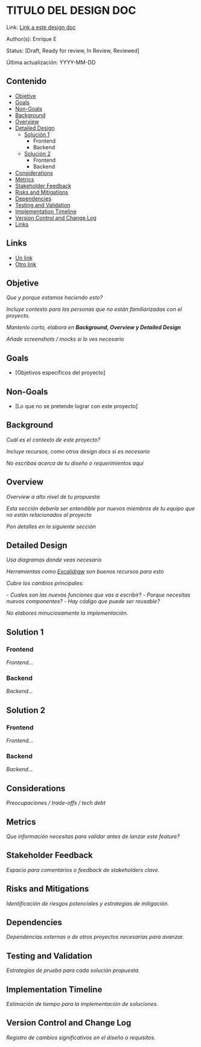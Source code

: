 # TITULO DEL DESIGN DOC
Link: [Link a este design doc](#)

Author(s): Enrique E

Status: [Draft, Ready for review, In Review, Reviewed]

Última actualización: YYYY-MM-DD

## Contenido
- [Objetive](#objetive) 
- [Goals](#goals)
- [Non-Goals](#non-goals)
- [Background](#background)
- [Overview](#overview)
- [Detailed Design](#detailed-design)
  - [Solución 1](#solution-1)
    - Frontend
    - Backend
  - [Solución 2](#solution-2)
    - Frontend
    - Backend
- [Considerations](#considerations)
- [Metrics](#metrics)
- [Stakeholder Feedback](#stakeholder-feedback)
- [Risks and Mitigations](#risks-and-mitigations)
- [Dependencies](#dependencies)
- [Testing and Validation](#testing-and-validation)
- [Implementation Timeline](#implementation-timeline)
- [Version Control and Change Log](#version-control-and-change-log)
- [Links](#links)

## Links
- [Un link](#)
- [Otro link](#)

## Objetive
_Que y porque estamos haciendo esto?_

_Incluye contexto para las personas que no están familiarizadas con el proyecto._

_Mantenlo corto, elabora en **Background, Overview y Detailed Design**_

_Añade screenshots / mocks si lo ves necesario_

## Goals
- [Objetivos específicos del proyecto]

## Non-Goals
- [Lo que no se pretende lograr con este proyecto]

## Background
_Cuál es el contexto de este proyecto?_

_Incluye recursos, como otros design docs si es necesario_

_No escribas acerca de tu diseño o requerimientos aquí_

## Overview
_Overview a alto nivel de tu propuesta_

_Esta sección debería ser entendible por nuevos miembros de tu equipo que no están relacionados al proyecto_

_Pon detalles en la siguiente sección_

## Detailed Design
_Usa diagramas donde veas necesario_

_Herramientas como [Excalidraw](https://excalidraw.com) son buenos recursos para esto_

_Cubre los cambios principales:_

 _- Cuales son las nuevas funciones que vas a escribir?_
 _- Porque necesitas nuevos componentes?_
 _- Hay código que puede ser reusable?_

_No elabores minuciosamente la implementación._

## Solution 1
### Frontend
_Frontend…_
### Backend
_Backend…_

## Solution 2
### Frontend
_Frontend…_
### Backend
_Backend…_

## Considerations
_Preocupaciones / trade-offs / tech debt_

## Metrics
_Que información necesitas para validar antes de lanzar este feature?_

## Stakeholder Feedback
_Espacio para comentarios o feedback de stakeholders clave._

## Risks and Mitigations
_Identificación de riesgos potenciales y estrategias de mitigación._

## Dependencies
_Dependencias externas o de otros proyectos necesarias para avanzar._

## Testing and Validation
_Estrategias de prueba para cada solución propuesta._

## Implementation Timeline
_Estimación de tiempo para la implementación de soluciones._

## Version Control and Change Log
_Registro de cambios significativos en el diseño o requisitos._
